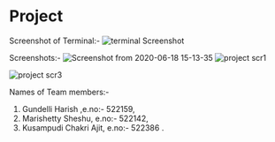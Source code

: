 # Project

Screenshot of Terminal:-
![terminal Screenshot](https://user-images.githubusercontent.com/65470222/85027446-3a45c980-b17a-11ea-99f2-a2a0a442328e.png)

Screenshots:-
![Screenshot from 2020-06-18 15-13-35](https://user-images.githubusercontent.com/65470222/85027872-b50ee480-b17a-11ea-8ab1-ebacc9ed43d8.png)
![project scr1](https://user-images.githubusercontent.com/65470222/85028120-facbad00-b17a-11ea-8654-c731491cf38e.png)

![project scr3](https://user-images.githubusercontent.com/65470222/85028133-fef7ca80-b17a-11ea-8547-b3185407c621.png)

Names of Team members:-
1. Gundelli Harish ,e.no:- 522159,
2. Marishetty Sheshu, e.no:- 522142,
3. Kusampudi Chakri Ajit, e.no:- 522386 .
